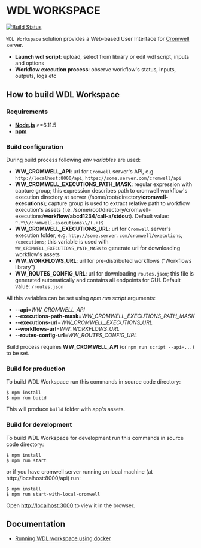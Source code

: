 # WDL WORKSPACE

[![Build Status](https://travis-ci.org/epam/wdl-workspace.svg?branch=develop)](https://travis-ci.org/epam/wdl-workspace)

`WDL Workspace` solution provides a Web-based User Interface for [Cromwell](https://github.com/broadinstitute/cromwell) server.
- **Launch wdl script**: upload, select from library or edit wdl script, inputs and options
- **Workflow execution process**: observe workflow's status, inputs, outputs, logs etc

## How to build WDL Workspace

### Requirements

- [**Node.js**](https://nodejs.org) >=6.11.5
- [**npm**](https://www.npmjs.com)

### Build configuration

During build process following *env variables* are used:
- **WW_CROMWELL_API**: url for `Cromwell` server's API, e.g. `http://localhost:8000/api`, `https://some.server.com/cromwell/api`
- **WW_CROMWELL_EXECUTIONS_PATH_MASK**: regular expression with capture group; this expression describes path to cromwell workflow's execution directory at server (/some/root/directory/**cromwell-executions**); capture group is used to extract relative path to workflow execution's assets (i.e. /some/root/directory/cromwell-executions/**workflow/abcd1234/call-a/stdout**). Default value: `^.*\\/cromwell-executions\\/(.+)$`
- **WW_CROMWELL_EXECUTIONS_URL**: url for `Cromwell` server's execution folder, e.g. `http://some.server.com/cromwell/executions`, `/executions`; this variable is used with `WW_CROMWELL_EXECUTIONS_PATH_MASK` to generate url for downloading workflow's assets
- **WW_WORKFLOWS_URL**: url for pre-distributed workflows ("Workflows library")
- **WW_ROUTES_CONFIG_URL**: url for downloading `routes.json`; this file is generated automatically and contains all endpoints for GUI. Default value: `/routes.json`

All this variables can be set using *npm run script* arguments:
- **--api**=*WW_CROMWELL_API*
- **--executions-path-mask**=*WW_CROMWELL_EXECUTIONS_PATH_MASK*
- **--executions-url**=*WW_CROMWELL_EXECUTIONS_URL*
- **--workflows-url**=*WW_WORKFLOWS_URL*
- **--routes-config-url**=*WW_ROUTES_CONFIG_URL*

Build process requires **WW_CROMWELL_API** (or `npm run script --api=...`) to be set.

### Build for production

To build WDL Workspace run this commands in source code directory:

````
$ npm install
$ npm run build
````

This will produce `build` folder with app's assets.

### Build for development

To build WDL Workspace for development run this commands in source code directory:

````
$ npm install
$ npm run start
````

or if you have cromwell server running on local machine (at http://localhost:8000/api) run:

````
$ npm install
$ npm run start-with-local-cromwell
````

Open [http://localhost:3000](http://localhost:3000) to view it in the browser.

## Documentation

- [Running WDL workspace using docker](./docker/README.md)
